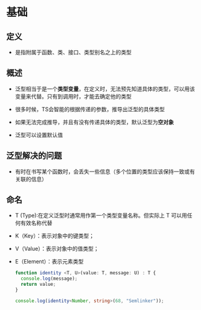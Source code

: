 # 基础

## 定义

+ 是指附属于函数、类、接口、类型别名之上的类型

## 概述

+ 泛型相当于是一个**类型变量**，在定义时，无法预先知道具体的类型，可以用该变量来代替。只有到调用时，才能去确定他的类型

+ 很多时候，TS会智能的根据传递的参数，推导出泛型的具体类型

+ 如果无法完成推导，并且有没有传递具体的类型，默认泛型为**空对象**

+ 泛型可以设置默认值

## 泛型解决的问题

+ 有时在书写某个函数时，会丢失一些信息（多个位置的类型应该保持一致或有关联的信息）

## 命名

+ T (Type):在定义泛型时通常用作第一个类型变量名称。但实际上 T 可以用任何有效名称代替

+ K（Key）：表示对象中的键类型；

+ V（Value）：表示对象中的值类型；

+ E（Element）：表示元素类型

  ```ts
  function identity <T, U>(value: T, message: U) : T {
    console.log(message);
    return value;
  }

  console.log(identity<Number, string>(68, "Semlinker"));
  ```
